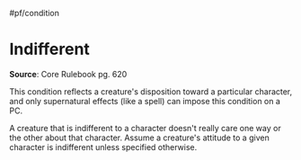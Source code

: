 #pf/condition 
# Indifferent
**Source**: Core Rulebook pg. 620

This condition reflects a creature's disposition toward a particular character, and only supernatural effects (like a spell) can impose this condition on a PC.

A creature that is indifferent to a character doesn't really care one way or the other about that character. Assume a creature's attitude to a given character is indifferent unless specified otherwise.